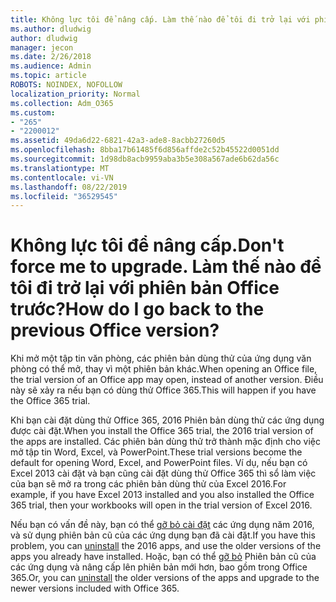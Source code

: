 ```yaml
---
title: Không lực tôi để nâng cấp. Làm thế nào để tôi đi trở lại với phiên bản Office trước?
ms.author: dludwig
author: dludwig
manager: jecon
ms.date: 2/26/2018
ms.audience: Admin
ms.topic: article
ROBOTS: NOINDEX, NOFOLLOW
localization_priority: Normal
ms.collection: Adm_O365
ms.custom:
- "265"
- "2200012"
ms.assetid: 49da6d22-6821-42a3-ade8-8acbb27260d5
ms.openlocfilehash: 8bba17b61485f6d856affde2c52b45522d0051dd
ms.sourcegitcommit: 1d98db8acb9959aba3b5e308a567ade6b62da56c
ms.translationtype: MT
ms.contentlocale: vi-VN
ms.lasthandoff: 08/22/2019
ms.locfileid: "36529545"
---
```

# <a name="dont-force-me-to-upgrade-how-do-i-go-back-to-the-previous-office-version"></a><span data-ttu-id="e703f-103">Không lực tôi để nâng cấp.</span><span class="sxs-lookup"><span data-stu-id="e703f-103">Don't force me to upgrade.</span></span> <span data-ttu-id="e703f-104">Làm thế nào để tôi đi trở lại với phiên bản Office trước?</span><span class="sxs-lookup"><span data-stu-id="e703f-104">How do I go back to the previous Office version?</span></span>

<span data-ttu-id="e703f-105">Khi mở một tập tin văn phòng, các phiên bản dùng thử của ứng dụng văn phòng có thể mở, thay vì một phiên bản khác.</span><span class="sxs-lookup"><span data-stu-id="e703f-105">When opening an Office file, the trial version of an Office app may open, instead of another version.</span></span> <span data-ttu-id="e703f-106">Điều này sẽ xảy ra nếu bạn có dùng thử Office 365.</span><span class="sxs-lookup"><span data-stu-id="e703f-106">This will happen if you have the Office 365 trial.</span></span>
  
<span data-ttu-id="e703f-107">Khi bạn cài đặt dùng thử Office 365, 2016 Phiên bản dùng thử các ứng dụng được cài đặt.</span><span class="sxs-lookup"><span data-stu-id="e703f-107">When you install the Office 365 trial, the 2016 trial version of the apps are installed.</span></span> <span data-ttu-id="e703f-108">Các phiên bản dùng thử trở thành mặc định cho việc mở tập tin Word, Excel, và PowerPoint.</span><span class="sxs-lookup"><span data-stu-id="e703f-108">These trial versions become the default for opening Word, Excel, and PowerPoint files.</span></span> <span data-ttu-id="e703f-109">Ví dụ, nếu bạn có Excel 2013 cài đặt và bạn cũng cài đặt dùng thử Office 365 thì sổ làm việc của bạn sẽ mở ra trong các phiên bản dùng thử của Excel 2016.</span><span class="sxs-lookup"><span data-stu-id="e703f-109">For example, if you have Excel 2013 installed and you also installed the Office 365 trial, then your workbooks will open in the trial version of Excel 2016.</span></span>
  
<span data-ttu-id="e703f-110">Nếu bạn có vấn đề này, bạn có thể [gỡ bỏ cài đặt](https://support.office.com/article/9dd49b83-264a-477a-8fcc-2fdf5dbf61d8.aspx) các ứng dụng năm 2016, và sử dụng phiên bản cũ của các ứng dụng bạn đã cài đặt.</span><span class="sxs-lookup"><span data-stu-id="e703f-110">If you have this problem, you can [uninstall](https://support.office.com/article/9dd49b83-264a-477a-8fcc-2fdf5dbf61d8.aspx) the 2016 apps, and use the older versions of the apps you already have installed.</span></span> <span data-ttu-id="e703f-111">Hoặc, bạn có thể [gỡ bỏ](https://support.office.com/article/9dd49b83-264a-477a-8fcc-2fdf5dbf61d8.aspx) Phiên bản cũ của các ứng dụng và nâng cấp lên phiên bản mới hơn, bao gồm trong Office 365.</span><span class="sxs-lookup"><span data-stu-id="e703f-111">Or, you can [uninstall](https://support.office.com/article/9dd49b83-264a-477a-8fcc-2fdf5dbf61d8.aspx) the older versions of the apps and upgrade to the newer versions included with Office 365.</span></span>
